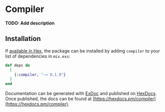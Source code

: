 # Compiler

**TODO: Add description**

## Installation

If [available in Hex](https://hex.pm/docs/publish), the package can be installed
by adding `compiler` to your list of dependencies in `mix.exs`:

```elixir
def deps do
  [
    {:compiler, "~> 0.1.0"}
  ]
end
```

Documentation can be generated with [ExDoc](https://github.com/elixir-lang/ex_doc)
and published on [HexDocs](https://hexdocs.pm). Once published, the docs can
be found at [https://hexdocs.pm/compiler](https://hexdocs.pm/compiler).

